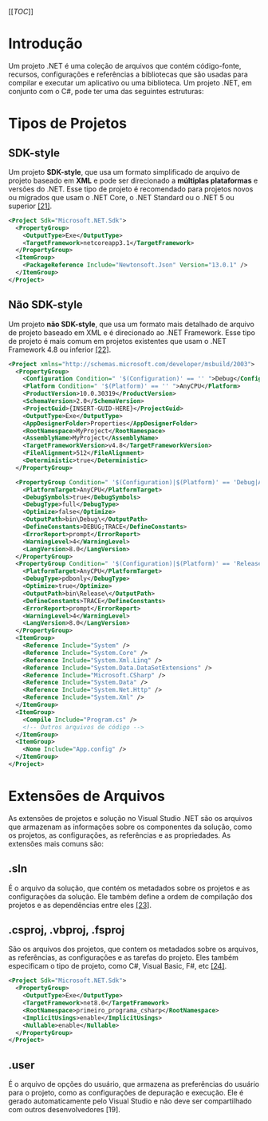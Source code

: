 [[_TOC_]]


# Introdução

Um projeto .NET é uma coleção de arquivos que contém código-fonte, recursos, configurações e referências a bibliotecas que são usadas para compilar e executar um aplicativo ou uma biblioteca. Um projeto .NET, em conjunto com o C#, pode ter uma das seguintes estruturas:

# Tipos de Projetos

## SDK-style

Um projeto **SDK-style**, que usa um formato simplificado de arquivo de projeto baseado em **XML** e pode ser direcionado a **múltiplas plataformas** e versões do .NET. Esse tipo de projeto é recomendado para projetos novos ou migrados que usam o .NET Core, o .NET Standard ou o .NET 5 ou superior [[21]](/Advanced-Business-Development-with-.NET/1º-Semestre/Aula-02-%2D-IDE-Visual-Studio,-Primeiro-Programa-em-Csharp/Referências).

```xml
<Project Sdk="Microsoft.NET.Sdk">
  <PropertyGroup>
    <OutputType>Exe</OutputType>
    <TargetFramework>netcoreapp3.1</TargetFramework>
  </PropertyGroup>
  <ItemGroup>
    <PackageReference Include="Newtonsoft.Json" Version="13.0.1" />
  </ItemGroup>
</Project>
```

## Não SDK-style

Um projeto **não SDK-style**, que usa um formato mais detalhado de arquivo de projeto baseado em XML e é direcionado ao .NET Framework. Esse tipo de projeto é mais comum em projetos existentes que usam o .NET Framework 4.8 ou inferior [[22]](/Advanced-Business-Development-with-.NET/1º-Semestre/Aula-02-%2D-IDE-Visual-Studio,-Primeiro-Programa-em-Csharp/Referências).

```xml
<Project xmlns="http://schemas.microsoft.com/developer/msbuild/2003">
  <PropertyGroup>
    <Configuration Condition=" '$(Configuration)' == '' ">Debug</Configuration>
    <Platform Condition=" '$(Platform)' == '' ">AnyCPU</Platform>
    <ProductVersion>10.0.30319</ProductVersion>
    <SchemaVersion>2.0</SchemaVersion>
    <ProjectGuid>{INSERT-GUID-HERE}</ProjectGuid>
    <OutputType>Exe</OutputType>
    <AppDesignerFolder>Properties</AppDesignerFolder>
    <RootNamespace>MyProject</RootNamespace>
    <AssemblyName>MyProject</AssemblyName>
    <TargetFrameworkVersion>v4.8</TargetFrameworkVersion>
    <FileAlignment>512</FileAlignment>
    <Deterministic>true</Deterministic>
  </PropertyGroup>

  <PropertyGroup Condition=" '$(Configuration)|$(Platform)' == 'Debug|AnyCPU' ">
    <PlatformTarget>AnyCPU</PlatformTarget>
    <DebugSymbols>true</DebugSymbols>
    <DebugType>full</DebugType>
    <Optimize>false</Optimize>
    <OutputPath>bin\Debug\</OutputPath>
    <DefineConstants>DEBUG;TRACE</DefineConstants>
    <ErrorReport>prompt</ErrorReport>
    <WarningLevel>4</WarningLevel>
    <LangVersion>8.0</LangVersion>
  </PropertyGroup>
  <PropertyGroup Condition=" '$(Configuration)|$(Platform)' == 'Release|AnyCPU' ">
    <PlatformTarget>AnyCPU</PlatformTarget>
    <DebugType>pdbonly</DebugType>
    <Optimize>true</Optimize>
    <OutputPath>bin\Release\</OutputPath>
    <DefineConstants>TRACE</DefineConstants>
    <ErrorReport>prompt</ErrorReport>
    <WarningLevel>4</WarningLevel>
    <LangVersion>8.0</LangVersion>
  </PropertyGroup>
  <ItemGroup>
    <Reference Include="System" />
    <Reference Include="System.Core" />
    <Reference Include="System.Xml.Linq" />
    <Reference Include="System.Data.DataSetExtensions" />
    <Reference Include="Microsoft.CSharp" />
    <Reference Include="System.Data" />
    <Reference Include="System.Net.Http" />
    <Reference Include="System.Xml" />
  </ItemGroup>
  <ItemGroup>
    <Compile Include="Program.cs" />
    <!-- Outros arquivos de código -->
  </ItemGroup>
  <ItemGroup>
    <None Include="App.config" />
  </ItemGroup>
</Project>
```

# Extensões de Arquivos
      
As extensões de projetos e solução no Visual Studio .NET são os arquivos que armazenam as informações sobre os componentes da solução, como os projetos, as configurações, as referências e as propriedades. As extensões mais comuns são:

## .sln

É o arquivo da solução, que contém os metadados sobre os projetos e as configurações da solução. Ele também define a ordem de compilação dos projetos e as dependências entre eles [[23]](/Advanced-Business-Development-with-.NET/1º-Semestre/Aula-02-%2D-IDE-Visual-Studio,-Primeiro-Programa-em-Csharp/Referências).

## .csproj, .vbproj, .fsproj

São os arquivos dos projetos, que contem os metadados sobre os arquivos, as referências, as configurações e as tarefas do projeto. Eles também especificam o tipo de projeto, como C#, Visual Basic, F#, etc [[24]](/Advanced-Business-Development-with-.NET/1º-Semestre/Aula-02-%2D-IDE-Visual-Studio,-Primeiro-Programa-em-Csharp/Referências).

```xml
<Project Sdk="Microsoft.NET.Sdk">
  <PropertyGroup>
    <OutputType>Exe</OutputType>
    <TargetFramework>net8.0</TargetFramework>
    <RootNamespace>primeiro_programa_csharp</RootNamespace>
    <ImplicitUsings>enable</ImplicitUsings>
    <Nullable>enable</Nullable>
  </PropertyGroup>
</Project>
```

## .user
      
É o arquivo de opções do usuário, que armazena as preferências do usuário para o projeto, como as configurações de depuração e execução. Ele é gerado automaticamente pelo Visual Studio e não deve ser compartilhado com outros desenvolvedores [19].
